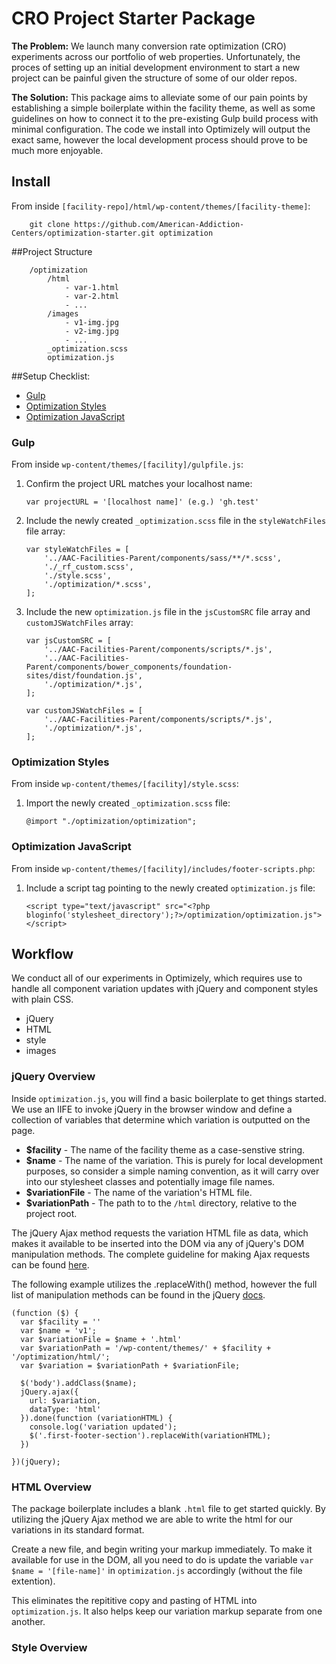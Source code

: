# CRO Project Starter Package

__The Problem:__ We launch many conversion rate optimization (CRO) experiments across our portfolio of web properties. Unfortunately, the proces of setting up an initial development environment to start a new project can be painful given the structure of some of our older repos.

__The Solution:__ This package aims to alleviate some of our pain points by establishing a simple boilerplate within the facility theme, as well as some guidelines on how to connect it to the pre-existing Gulp build process with minimal configuration. The code we install into Optimizely will output the exact same, however the local development process should prove to be much more enjoyable.

## Install

From inside `[facility-repo]/html/wp-content/themes/[facility-theme]`:
```
	git clone https://github.com/American-Addiction-Centers/optimization-starter.git optimization
```

##Project Structure

```
	/optimization
		/html
			- var-1.html
			- var-2.html
			- ...
		/images
			- v1-img.jpg
			- v2-img.jpg
			- ...
		_optimization.scss
		optimization.js
```

##Setup Checklist:

- [Gulp](#gulp)
- [Optimization Styles](#optimization-syles)
- [Optimization JavaScript](#optimization-javascript)

### Gulp

From inside `wp-content/themes/[facility]/gulpfile.js`:

1. Confirm the project URL matches your localhost name:

	```
	var projectURL = '[localhost name]'	(e.g.) 'gh.test'
	```

2. Include the newly created `_optimization.scss` file in the `styleWatchFiles` file array:

	```
	var styleWatchFiles = [
		'../AAC-Facilities-Parent/components/sass/**/*.scss',
		'./_rf_custom.scss',
		'./style.scss',
		'./optimization/*.scss',
	];
	```

3. Include the new `optimization.js` file in the `jsCustomSRC` file array and `customJSWatchFiles` array:

	```
	var jsCustomSRC = [
		'../AAC-Facilities-Parent/components/scripts/*.js',
		'../AAC-Facilities-Parent/components/bower_components/foundation-sites/dist/foundation.js',
		'./optimization/*.js',
	];
	```

	```
	var customJSWatchFiles = [
		'../AAC-Facilities-Parent/components/scripts/*.js',
		'./optimization/*.js',
	];
	```

### Optimization Styles

From inside `wp-content/themes/[facility]/style.scss`:

1. Import the newly created `_optimization.scss` file:

	```
	@import "./optimization/optimization";
	```

### Optimization JavaScript

From inside `wp-content/themes/[facility]/includes/footer-scripts.php`:

1. Include a script tag pointing to the newly created `optimization.js` file:

	```
	<script type="text/javascript" src="<?php bloginfo('stylesheet_directory');?>/optimization/optimization.js"></script>
	```

## Workflow

We conduct all of our experiments in Optimizely, which requires use to handle all component variation updates with jQuery and component styles with plain CSS.

- jQuery
- HTML
- style
- images

### jQuery Overview

Inside `optimization.js`, you will find a basic boilerplate to get things started. We use an IIFE to invoke jQuery in the browser window and define a collection of variables that determine which variation is outputted on the page.

- __$facility__ - The name of the facility theme as a case-senstive string.
- __$name__ - The name of the variation. This is purely for local development purposes, so consider a simple naming convention, as it will carry over into our stylesheet classes and potentially image file names.
- __$variationFile__ -  The name of the variation's HTML file.
- __$variationPath__ - The path to to the `/html` directory, relative to the project root.

The jQuery Ajax method requests the variation HTML file as data, which makes it available to be inserted into the DOM via any of jQuery's DOM manipulation methods. The complete guideline for making Ajax requests can be found [here](https://api.jquery.com/jQuery.ajax/).

The following example utilizes the .replaceWith() method, however the full list of manipulation methods can be found in the jQuery [docs](https://api.jquery.com/category/manipulation/).

```
(function ($) {
  var $facility = ''
  var $name = 'v1';
  var $variationFile = $name + '.html'
  var $variationPath = '/wp-content/themes/' + $facility + '/optimization/html/';
  var $variation = $variationPath + $variationFile;

  $('body').addClass($name);
  jQuery.ajax({
    url: $variation,
    dataType: 'html'
  }).done(function (variationHTML) {
    console.log('variation updated');
    $('.first-footer-section').replaceWith(variationHTML);
  })

})(jQuery);
```


### HTML Overview

The package boilerplate includes a blank `.html` file to get started quickly. By utilizing the jQuery Ajax method we are able to write the html for our variations in its standard format.

Create a new file, and begin writing your markup immediately. To make it available for use in the DOM, all you need to do is update the variable `var $name = '[file-name]'` in `optimization.js` accordingly (without the file extention).

This eliminates the repititive copy and pasting of HTML into `optimization.js`. It also helps keep our variation markup separate from one another.

### Style Overview



